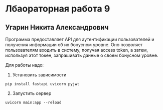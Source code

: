 # Лбаораторная работа 9
## Угарин Никита Александрович

Программа предоставляет API для аутентификации пользователей и получения информации об их бонусном уровне. 
Оно позволяет пользователям входить в систему, получая access token,
а затем, используя этот токен, запрашивать данные о своем бонусном уровне.

Для работы надо:
1. Установить зависимости
~~~
pip install fastapi uvicorn pyjwt
~~~
2. Запустить сервер
~~~
uvicorn main:app --reload
~~~
